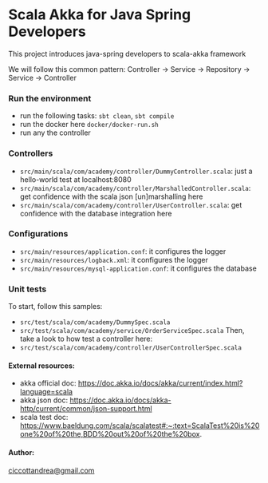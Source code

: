 # Scala Akka for Java Spring Developers
This project introduces java-spring developers to scala-akka framework

We will follow this common pattern: Controller -> Service -> Repository -> Service -> Controller

### Run the environment
- run the following tasks: `sbt clean`, `sbt compile`
- run the docker here `docker/docker-run.sh`
- run any the controller

### Controllers
- `src/main/scala/com/academy/controller/DummyController.scala`: just a hello-world test at localhost:8080
- `src/main/scala/com/academy/controller/MarshalledController.scala`: get confidence with the scala json [un]marshalling here
- `src/main/scala/com/academy/controller/UserController.scala`: get confidence with the database integration here

### Configurations
- `src/main/resources/application.conf`: it configures the logger
- `src/main/resources/logback.xml`: it configures the logger
- `src/main/resources/mysql-application.conf`: it configures the database

### Unit tests 
To start, follow this samples:
- `src/test/scala/com/academy/DummySpec.scala`
- `src/test/scala/com/academy/service/OrderServiceSpec.scala`
Then, take a look to how test a controller here:
- `src/test/scala/com/academy/controller/UserControllerSpec.scala`

#### External resources:
- akka official doc: https://doc.akka.io/docs/akka/current/index.html?language=scala
- akka json doc: https://doc.akka.io/docs/akka-http/current/common/json-support.html
- scala test doc: https://www.baeldung.com/scala/scalatest#:~:text=ScalaTest%20is%20one%20of%20the,BDD%20out%20of%20the%20box.

#### Author:
ciccottandrea@gmail.com